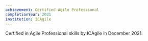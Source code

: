 ```yaml
---
achievement: Certified Agile Professional
completionYear: 2021
institution: ICAgile
---
```


Certified in Agile Professional skills by ICAgile in December 2021.
